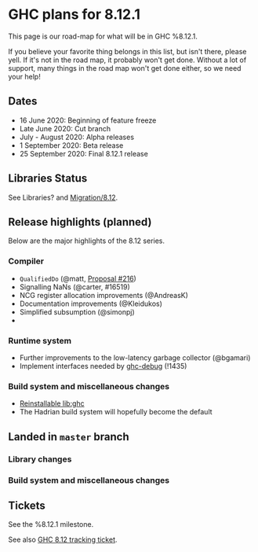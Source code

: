 # GHC plans for 8.12.1

This page is our road-map for what will be in GHC %8.12.1.

If you believe your favorite thing belongs in this list, but isn't there, please yell.  If it's not in the road map, it probably won't get done.  Without a lot of support, many things in the road map won't get done either, so we need your help!

## Dates

* 16 June 2020: Beginning of feature freeze
* Late June 2020: Cut branch
* July - August 2020: Alpha releases
* 1 September 2020: Beta release
* 25 September 2020: Final 8.12.1 release


## Libraries Status

See Libraries? and [Migration/8.12](/migration/8.12).

## Release highlights (planned)

Below are the major highlights of the 8.12 series.

### Compiler


* `QualifiedDo` (@matt, [Proposal #216](https://github.com/ghc-proposals/ghc-proposals/pull/216))
* Signalling NaNs (@carter, #16519)
* NCG register allocation improvements (@AndreasK)
* Documentation improvements (@Kleidukos)
* Simplified subsumption (@simonpj)
* 

### Runtime system

 - Further improvements to the low-latency garbage collector (@bgamari)
 - Implement interfaces needed by [ghc-debug](https://github.com/bgamari/ghc-debug) (!1435)

### Build system and miscellaneous changes

- [Reinstallable lib:ghc](https://mail.haskell.org/pipermail/ghc-devs/2017-July/014424.html)
- The Hadrian build system will hopefully become the default

## Landed in `master` branch


### Library changes


### Build system and miscellaneous changes


## Tickets

See the %8.12.1 milestone.

See also [GHC 8.12 tracking ticket](https://gitlab.haskell.org/ghc/ghc/issues/18216).


